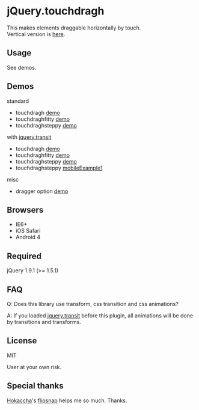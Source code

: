 # jQuery.touchdragh

This makes elements draggable horizontally by touch.  
Vertical version is [here](https://github.com/Takazudo/jQuery.touchdragv).

## Usage

See demos.

## Demos

standard

* touchdragh [demo](http://takazudo.github.io/jQuery.touchdragh/demos/1/)
* touchdraghfitty [demo](http://takazudo.github.io/jQuery.touchdragh/demos/2/)
* touchdraghsteppy [demo](http://takazudo.github.io/jQuery.touchdragh/demos/3/)

with [jquery.transit](http://ricostacruz.com/jquery.transit/)

* touchdragh [demo](http://takazudo.github.io/jQuery.touchdragh/demos/transit1/)
* touchdraghfitty [demo](http://takazudo.github.io/jQuery.touchdragh/demos/transit2/)
* touchdraghsteppy [demo](http://takazudo.github.io/jQuery.touchdragh/demos/transit3/)
* touchdraghsteppy [mobileExample1](http://takazudo.github.io/jQuery.touchdragh/demos/mobileExample1/)

misc

* dragger option [demo](http://takazudo.github.io/jQuery.touchdragh/demos/dragger/)

## Browsers

* IE6+
* iOS Safari
* Android 4

## Required

jQuery 1.9.1 (>= 1.5.1)

## FAQ

Q: Does this library use transform, css transition and css animations?

A: If you loaded [jquery.transit](http://ricostacruz.com/jquery.transit/) before this plugin, all animations will be done by transitions and transforms.

## License

MIT

User at your own risk.

## Special thanks

[Hokaccha](https://github.com/hokaccha)'s [flipsnap](https://github.com/pxgrid/js-flipsnap/) helps me so much. Thanks.


